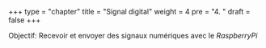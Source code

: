 +++
type = "chapter"
title = "Signal digital"
weight = 4
pre = "4. "
draft = false
+++

Objectif: Recevoir et envoyer des signaux numériques avec le _RaspberryPi_
